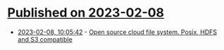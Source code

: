 # [Published on 2023-02-08](index.md)

* [2023-02-08, 10:05:42](https://news.ycombinator.com/item?id=34706227) - [Open source cloud file system. Posix, HDFS and S3 compatible](https://juicefs.com/en/)
